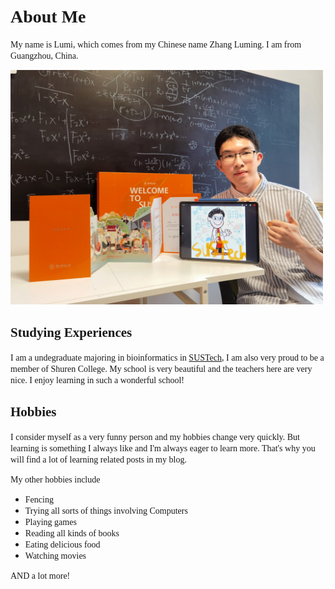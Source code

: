 # <span style="font-family:Arno Pro"> About Me

<span style="font-family:Arno Pro"> My name is Lumi, which comes from my Chinese name Zhang Luming. I am from Guangzhou, China. 

<img src="../Life/image/Me.jpg" width="500" alt="yep, that's me">


## <span style="font-family:Arno Pro">Studying Experiences

<span style="font-family:Arno Pro">I am a undegraduate majoring in bioinformatics in [SUSTech](https://sustech.edu.cn), I am also very proud to be a member of Shuren College. My school is very beautiful and the teachers here are very nice. I enjoy learning in such a wonderful school! 

## <span style="font-family:Arno Pro">Hobbies
<span style="font-family:Arno Pro">I consider myself as a very funny person and my hobbies change very quickly. But learning is something I always like and I'm always eager to learn more. That's why you will find a lot of learning related posts in my blog.

<span style="font-family:Arno Pro"> My other hobbies include
- <span style="font-family:Arno Pro">  Fencing
- <span style="font-family:Arno Pro">  Trying all sorts of things involving Computers
- <span style="font-family:Arno Pro">  Playing games
- <span style="font-family:Arno Pro">  Reading all kinds of books
- <span style="font-family:Arno Pro">  Eating delicious food
- <span style="font-family:Arno Pro">  Watching movies

<span style="font-family:Arno Pro"> AND a lot more!